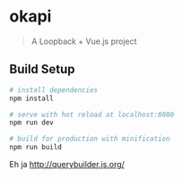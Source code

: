 # okapi

> A Loopback + Vue.js project

## Build Setup

``` bash
# install dependencies
npm install

# serve with hot reload at localhost:8080
npm run dev

# build for production with minification
npm run build
```


Eh ja
http://querybuilder.js.org/
